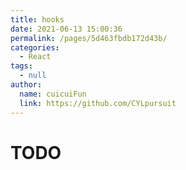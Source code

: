 ```yaml
---
title: hooks
date: 2021-06-13 15:00:36
permalink: /pages/5d463fbdb172d43b/
categories:
  - React
tags:
  - null
author:
  name: cuicuiFun
  link: https://github.com/CYLpursuit
---
```


# TODO
